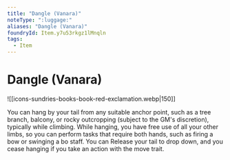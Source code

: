 ```yaml
---
title: "Dangle (Vanara)"
noteType: ":luggage:"
aliases: "Dangle (Vanara)"
foundryId: Item.y7u53rkgz1lMnqln
tags:
  - Item
---
```


# Dangle (Vanara)
![[icons-sundries-books-book-red-exclamation.webp|150]]

You can hang by your tail from any suitable anchor point, such as a tree branch, balcony, or rocky outcropping (subject to the GM's discretion), typically while climbing. While hanging, you have free use of all your other limbs, so you can perform tasks that require both hands, such as firing a bow or swinging a bo staff. You can Release your tail to drop down, and you cease hanging if you take an action with the move trait.
